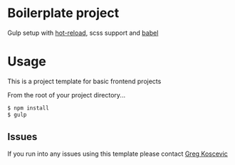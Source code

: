 # Boilerplate project

Gulp setup with [hot-reload](https://www.browsersync.io/docs), scss support and [babel](https://babeljs.io/)

# Usage

This is a project template for basic frontend projects

From the root of your project directory...

``` bash
$ npm install
$ gulp
```

## Issues

If you run into any issues using this template please contact [Greg Koscevic](mailto:gkoscevic@mymove.com)

